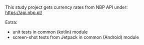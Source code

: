This study project gets currency rates from NBP API under: https://api.nbp.pl/


Extra: 
* unit tests in common (kotlin) module
* screen-shot tests from Jetpack in common (Android) module
